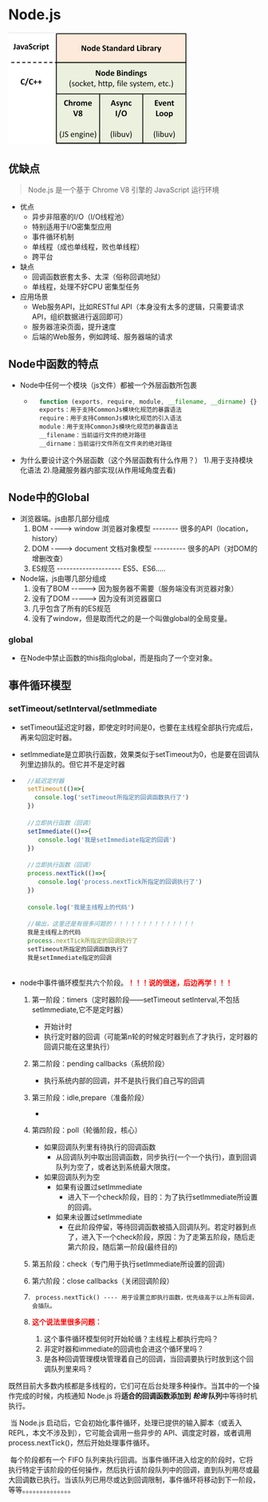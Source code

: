 # Node.js

![image-20210324224517972](Node笔记.assets/image-20210324224517972.png)

## 优缺点

> Node.js 是一个基于 Chrome V8 引擎的 JavaScript 运行环境

- 优点
    - 异步非阻塞的I/O（I/O线程池）
    - 特别适用于I/O密集型应用
    - 事件循环机制
    - 单线程（成也单线程，败也单线程）
    - 跨平台
- 缺点
    - 回调函数嵌套太多、太深（俗称回调地狱）
    - 单线程，处理不好CPU 密集型任务
- 应用场景
    - Web服务API，比如RESTful API（本身没有太多的逻辑，只需要请求API，组织数据进行返回即可）
    - 服务器渲染页面，提升速度
    - 后端的Web服务，例如跨域、服务器端的请求

## Node中函数的特点

- Node中任何一个模块（js文件）都被一个外层函数所包裹

    - ```js
        function (exports, require, module, __filename, __dirname) {}
        exports：用于支持CommonJs模块化规范的暴露语法
        require：用于支持CommonJs模块化规范的引入语法
        module：用于支持CommonJs模块化规范的暴露语法
        __filename：当前运行文件的绝对路径
        __dirname：当前运行文件所在文件夹的绝对路径
        ```

- 为什么要设计这个外层函数（这个外层函数有什么作用？）
        1).用于支持模块化语法
        2).隐藏服务器内部实现(从作用域角度去看)

## Node中的Global

- 浏览器端。js由那几部分组成
    1. BOM ----> window 浏览器对象模型 -------- 很多的API（location，history）
    2. DOM ----> document 文档对象模型 ---------- 很多的API（对DOM的增删改查）
    3. ES规范 -------------------- ES5、ES6.....
- Node端，js由哪几部分组成
    1. 没有了BOM ----->  因为服务器不需要（服务端没有浏览器对象）
    2. 没有了DOM ----->  因为没有浏览器窗口
    3. 几乎包含了所有的ES规范
    4. 没有了window，但是取而代之的是一个叫做global的全局变量。

### global

- 在Node中禁止函数的this指向global，而是指向了一个空对象。





## 事件循环模型

### setTimeout/setInterval/setImmediate

- setTimeout延迟定时器，即使定时时间是0，也要在主线程全部执行完成后，再来勾回定时器。

- setImmediate是立即执行函数，效果类似于setTimeout为0，也是要在回调队列里边排队的。但它并不是定时器

- ```js
    //延迟定时器
    setTimeout(()=>{
      console.log('setTimeout所指定的回调函数执行了')
    })
    
    //立即执行函数（回调）
    setImmediate(()=>{
       console.log('我是setImmediate指定的回调') 
    })
    
    //立即执行函数（回调）
    process.nextTick(()=>{
       console.log('process.nextTick所指定的回调执行了')
    })
    
    console.log('我是主线程上的代码')
    
    //输出，这里还是有很多问题的！！！！！！！！！！！！！！
    我是主线程上的代码
    process.nextTick所指定的回调执行了
    setTimeout所指定的回调函数执行了
    我是setImmediate指定的回调
    
    ```

- node中事件循环模型共六个阶段。<span style="color:red;font-weight:bold">！！！说的很迷，后边再学！！！</span>

    1. 第一阶段：timers（定时器阶段——setTimeout setInterval,不包括setImmediate,它不是定时器）

        - 开始计时
        - 执行定时器的回调（可能第n轮的时候定时器到点了才执行，定时器的回调只能在这里执行）

    2. 第二阶段：pending callbacks（系统阶段）

        - 执行系统内部的回调，并不是执行我们自己写的回调

    3. 第三阶段：idle,prepare（准备阶段）

        - 

    4. 第四阶段：poll（轮循阶段，核心）

        - 如果回调队列里有待执行的回调函数
            - 从回调队列中取出回调函数，同步执行(一个一个执行)，直到回调队列为空了，或者达到系统最大限度。
        - 如果回调队列为空
            - 如果有设置过setImmediate
                - 进入下一个check阶段，目的：为了执行setImmediate所设置的回调。
            - 如果未设置过setImmediate
                - 在此阶段停留，等待回调函数被插入回调队列。若定时器到点了，进入下一个check阶段，原因：为了走第五阶段，随后走第六阶段，随后第一阶段(最终目的)

    5. 第五阶段：check（专门用于执行setImmediate所设置的回调）

    6. 第六阶段：close callbacks（关闭回调阶段）

    7. ```
        process.nextTick() ---- 用于设置立即执行函数，优先级高于以上所有回调，会插队。
        ```

    8. <span style="color:red;font-weight:bold">这个说法里很多问题：</span>

        1. 这个事件循环模型何时开始轮循？主线程上都执行完吗？
        2. 非定时器和immediate的回调也会进这个循环里吗？
        3. 是各种回调管理模块管理着自己的回调，当回调要执行时放到这个回调队列里来吗？



​	既然目前大多数内核都是多线程的，它们可在后台处理多种操作。当其中的一个操作完成的时候，内核通知 Node.js 将**适合的回调函数添加到 *轮询* 队列**中等待时机执行。

​	当 Node.js 启动后，它会初始化事件循环，处理已提供的输入脚本（或丢入 REPL，本文不涉及到），它可能会调用一些异步的 API、调度定时器，或者调用 process.nextTick()，然后开始处理事件循环。

​	每个阶段都有一个 FIFO 队列来执行回调。当事件循环进入给定的阶段时，它将执行特定于该阶段的任何操作，然后执行该阶段队列中的回调，直到队列用尽或最大回调数已执行。当该队列已用尽或达到回调限制，事件循环将移动到下一阶段，等等。。。。。。。。。。。。。。

